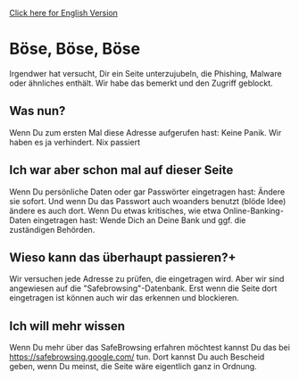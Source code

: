 [Click here for English Version](evil.en.md)

# Böse, Böse, Böse
Irgendwer hat versucht, Dir ein Seite unterzujubeln, die Phishing, Malware oder ähnliches enthält. Wir habe das bemerkt und den Zugriff geblockt.

## Was nun?
Wenn Du zum ersten Mal diese Adresse aufgerufen hast: Keine Panik. Wir haben es ja verhindert. Nix passiert

## Ich war aber schon mal auf dieser Seite
Wenn Du persönliche Daten oder gar Passwörter eingetragen hast: Ändere sie sofort. Und wenn Du das Passwort auch woanders benutzt (blöde Idee) ändere es auch dort. Wenn Du etwas kritisches, wie etwa Online-Banking-Daten eingetragen hast: Wende Dich an Deine Bank und ggf. die zuständigen Behörden.

## Wieso kann das überhaupt passieren?+
Wir versuchen jede Adresse zu prüfen, die eingetragen wird. Aber wir sind angewiesen auf die "Safebrowsing"-Datenbank. Erst wenn die Seite dort eingetragen ist können auch wir das erkennen und blockieren.

## Ich will mehr wissen
Wenn Du mehr über das SafeBrowsing erfahren möchtest kannst Du das bei https://safebrowsing.google.com/ tun. Dort kannst Du auch Bescheid geben, wenn Du meinst, die Seite wäre eigentlich ganz in Ordnung.



